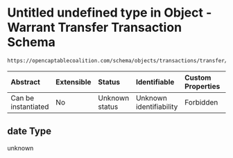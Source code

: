 # Untitled undefined type in Object - Warrant Transfer Transaction Schema

```txt
https://opencaptablecoalition.com/schema/objects/transactions/transfer/WarrantTransfer.schema.json#/properties/date
```



| Abstract            | Extensible | Status         | Identifiable            | Custom Properties | Additional Properties | Access Restrictions | Defined In                                                                                                                    |
| :------------------ | :--------- | :------------- | :---------------------- | :---------------- | :-------------------- | :------------------ | :---------------------------------------------------------------------------------------------------------------------------- |
| Can be instantiated | No         | Unknown status | Unknown identifiability | Forbidden         | Allowed               | none                | [WarrantTransfer.schema.json*](../../schema/objects/transactions/transfer/WarrantTransfer.schema.json "open original schema") |

## date Type

unknown
